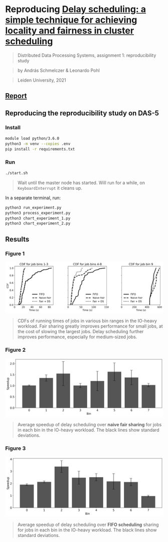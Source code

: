 # Reproducing [Delay scheduling: a simple technique for achieving locality and fairness in cluster scheduling](https://dl.acm.org/doi/abs/10.1145/1755913.1755940)

> Distributed Data Processing Systems, assignment 1: reproducibility study

> by András Schmelczer & Leonardo Pohl

> Leiden University, 2021

## [Report](docs/report.pdf)

## Reproducing the reproducibility study on DAS-5

### Install

```sh
module load python/3.6.0
python3 -m venv --copies .env   
pip install -r requirements.txt
```

### Run
```sh
./start.sh
```
> Wait until the master node has started. Will run for a while, on `KeyboardInterrupt` it cleans up.

In a separate terminal, run:

```sh
python3 run_experiment.py
python3 process_experiment.py
python3 chart_experiment_1.py
python3 chart_experiment_2.py
```
## Results

### Figure 1
![charts](figures/running-times.png)
> CDFs of running times of jobs in various bin ranges in the IO-heavy workload. Fair sharing greatly improves performance for small jobs, at the cost of slowing the largest jobs. Delay scheduling further improves performance, especially for medium-sized jobs.

### Figure 2
![charts](figures/delay-fair-speedup.png)
> Average speedup of delay scheduling over **naive fair sharing** for jobs in each bin in the IO-heavy workload. The black lines show standard deviations.

### Figure 3

![charts](figures/delay-fifo-speedup.png)
> Average speedup of delay scheduling over **FIFO scheduling** sharing for jobs in each bin in the IO-heavy workload. The black lines show standard deviations.
